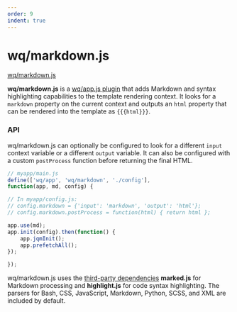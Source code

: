 ```yaml
---
order: 9
indent: true
---
```


wq/markdown.js
==============

[wq/markdown.js]

**wq/markdown.js** is a [wq/app.js plugin] that adds Markdown and syntax highlighting capabilities to the template rendering context.  It looks for a `markdown` property on the current context and outputs an `html` property that can be rendered into the template as `{{{html}}}`.

### API

wq/markdown.js can optionally be configured to look for a different `input` context variable or a different `output` variable.  It can also be configured with a custom `postProcess` function before returning the final HTML.

```javascript
// myapp/main.js
define(['wq/app', 'wq/markdown', './config'],
function(app, md, config) {

// In myapp/config.js:
// config.markdown = {'input': 'markdown', 'output': 'html'};
// config.markdown.postProcess = function(html) { return html };

app.use(md);
app.init(config).then(function() {
    app.jqmInit();
    app.prefetchAll();
});

});
```

wq/markdown.js uses the [third-party dependencies] **marked.js** for Markdown processing and **highlight.js** for code syntax highlighting.  The parsers for Bash, CSS, JavaScript, Markdown, Python, SCSS, and XML are included by default.

[wq/markdown.js]: https://github.com/wq/wq.app/blob/master/js/wq/markdown.js
[wq/app.js plugin]: https://wq.io/docs/app-plugins
[third-party dependencies]: https://wq.io/docs/third-party
